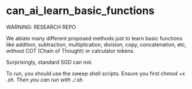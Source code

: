 # can_ai_learn_basic_functions
WARNING: RESEARCH REPO

We ablate many different proposed methods just to learn basic functions like addition, subtraction, multiplication, division, copy, concatenation, etc, without COT (Chain of Thought) or calculator tokens. 

Surprisingly, standard SGD can not. 

To run, you should use the sweep shell scripts. Ensure you first chmod +x *.sh. Then you can run with ./*.sh
